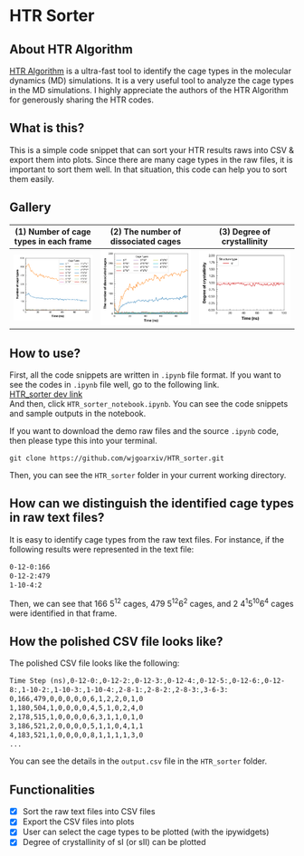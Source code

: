 # **HTR Sorter**

## **About HTR Algorithm**
[HTR Algorithm](https://www.degruyter.com/document/doi/10.1515/ntrev-2022-0044/html) is a ultra-fast tool to identify the cage types in the molecular dynamics (MD) simulations. It is a very useful tool to analyze the cage types in the MD simulations. I highly appreciate the authors of the HTR Algorithm for generously sharing the HTR codes. <br/>

## **What is this?**
This is a simple code snippet that can sort your HTR results raws into CSV & export them into plots. Since there are many cage types in the raw files, it is important to sort them well. In that situation, this code can help you to sort them easily.

## **Gallery**
| **(1) Number of cage types in each frame** | **(2) The number of dissociated cages** | **(3) Degree of crystallinity** |
| ----- | ----- | ----- |
| <img src = "https://github.com/wjgoarxiv/HTR_sorter/blob/20b69286d4c299d4e7e12faae0f677c463909a8f/Number_of_cage_types.png" style="width: 600px; height:auto;"> | <img src = "https://github.com/wjgoarxiv/HTR_sorter/blob/20b69286d4c299d4e7e12faae0f677c463909a8f/Absolute_changes_from_initial_number_of_cage_types.png" style="width: 600px; height:auto;"> | <img src = "https://github.com/wjgoarxiv/HTR_sorter/blob/20b69286d4c299d4e7e12faae0f677c463909a8f/Degree_of_crystallinity.png" style="width: 600px; height:auto;"> |

## **How to use?**
First, all the code snippets are written in `.ipynb` file format. If you want to see the codes in `.ipynb` file well, go to the following link. <br/>
[HTR_sorter dev link](https://github.dev/wjgoarxiv/HTR_sorter)
<br/>
And then, click `HTR_sorter_notebook.ipynb`. You can see the code snippets and sample outputs in the notebook. 

If you want to download the demo raw files and the source `.ipynb` code, then please type this into your terminal.
```
git clone https://github.com/wjgoarxiv/HTR_sorter.git
```
Then, you can see the `HTR_sorter` folder in your current working directory. <br/>

## **How can we distinguish the identified cage types in raw text files?**
It is easy to identify cage types from the raw text files. For instance, if the following results were represented in the text file:
```
0-12-0:166
0-12-2:479
1-10-4:2
```
Then, we can see that 166 $5^{12}$ cages, 479 $5^{12}6^{2}$ cages, and 2 $4^{1}5^{10}6^{4}$ cages were identified in that frame.

## **How the polished CSV file looks like?**
The polished CSV file looks like the following:
```
Time Step (ns),0-12-0:,0-12-2:,0-12-3:,0-12-4:,0-12-5:,0-12-6:,0-12-8:,1-10-2:,1-10-3:,1-10-4:,2-8-1:,2-8-2:,2-8-3:,3-6-3:
0,166,479,0,0,0,0,0,6,1,2,2,0,1,0
1,180,504,1,0,0,0,0,4,5,1,0,2,4,0
2,178,515,1,0,0,0,0,6,3,1,1,0,1,0
3,186,521,2,0,0,0,0,5,1,1,0,4,1,1
4,183,521,1,0,0,0,0,8,1,1,1,1,3,0
...
```
You can see the details in the `output.csv` file in the `HTR_sorter` folder.

## **Functionalities**
- [x] Sort the raw text files into CSV files
- [x] Export the CSV files into plots
- [x] User can select the cage types to be plotted (with the ipywidgets)
- [x] Degree of crystallinity of sI (or sII) can be plotted
